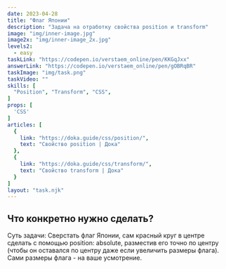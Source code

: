 ```yaml
---
date: 2023-04-28
title: "Флаг Японии"
description: "Задача на отработку свойства position и transform"
image: "img/inner-image.jpg"
image2x: "img/inner-image_2x.jpg"
levels2:
  - easy
taskLink: "https://codepen.io/verstaem_online/pen/KKGqJxx"
answerLink: "https://codepen.io/verstaem_online/pen/gOBRqBR"
taskImage: "img/task.png"
taskVideo: ""
skills: [
  "Position", "Transform", "CSS",
]
props: [
  'CSS'
]
articles: [
  {
    link: "https://doka.guide/css/position/",
    text: "Свойство position | Дока"
  },
  {
    link: "https://doka.guide/css/transform/",
    text: "Свойство transform | Дока"
  }
]
layout: "task.njk"
---
```


## Что конкретно нужно сделать?

Суть задачи: Сверстать флаг Японии, сам красный круг в центре сделать с помощью position: absolute, разместив его точно по центру (чтобы он оставался по центру даже если увеличить размеры флага). Сами размеры флага - на ваше усмотрение.

